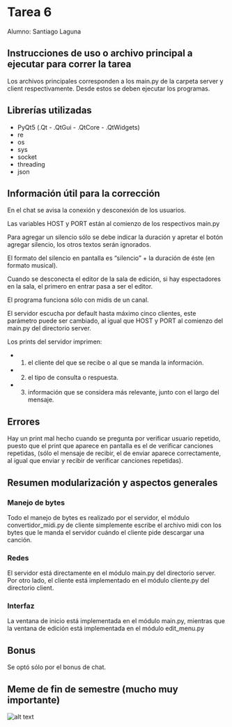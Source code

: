 # Tarea 6

Alumno: Santiago Laguna

## Instrucciones de uso o archivo principal a ejecutar para correr la tarea

Los archivos principales corresponden a los main.py de la carpeta server y client respectivamente. Desde estos se deben ejecutar los programas.

## Librerías utilizadas

* PyQt5 (.Qt - .QtGui - .QtCore - .QtWidgets)
* re
* os
* sys
* socket
* threading
* json

## Información útil para la corrección

En el chat se avisa la conexión y desconexión de los usuarios.

Las variables HOST y PORT están al comienzo de los respectivos main.py

Para agregar un silencio sólo se debe indicar la duración y apretar el botón agregar silencio, los otros textos serán ignorados. 

El formato del silencio en pantalla es “silencio” + la duración de éste (en formato musical).

Cuando se desconecta el editor de la sala de edición, si hay espectadores en la sala, el primero en entrar pasa a ser el editor.

El programa funciona sólo con midis de un canal.

El servidor escucha por default hasta máximo cinco clientes, este parámetro puede ser cambiado, al igual que HOST y PORT al comienzo del main.py del directorio server.

Los prints del servidor imprimen: 

* 1) el cliente del que se recibe o al que se manda la información. 
* 2) el tipo de consulta o respuesta. 
* 3) información que se considera más relevante, junto con el largo del mensaje.

## Errores

Hay un print mal hecho cuando se pregunta por verificar usuario repetido, puesto que el print que aparece en pantalla es el de verificar canciones repetidas, (sólo el mensaje de recibir, el de enviar aparece correctamente, al igual que enviar y recibir de verificar canciones repetidas).

## Resumen modularización y aspectos generales

### Manejo de bytes

Todo el manejo de bytes es realizado por el servidor, el módulo convertidor_midi.py de cliente simplemente escribe el archivo midi con los bytes que le manda el servidor cuándo el cliente pide descargar una canción.

### Redes

El servidor está directamente en el módulo main.py del directorio server. Por otro lado, el cliente está implementado en el módulo cliente.py del directorio client.

### Interfaz

La ventana de inicio está implementada en el módulo main.py, mientras que la ventana de edición está implementada en el módulo edit_menu.py 

## Bonus

Se optó sólo por el bonus de chat.

## Meme de fin de semestre (mucho muy importante)

![alt text](https://i.pinimg.com/736x/e6/87/d3/e687d38aa5363d93a05296a4bede89e2--nursing-school-quotes-nurses-week-quotes.jpg)


